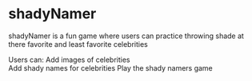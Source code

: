 # shadyNamer
shadyNamer is a fun game where users can practice throwing shade at there favorite and least favorite celebrities

Users can: 
  Add images of celebrities  
  Add shady names for celebrities 
  Play the shady namers game

